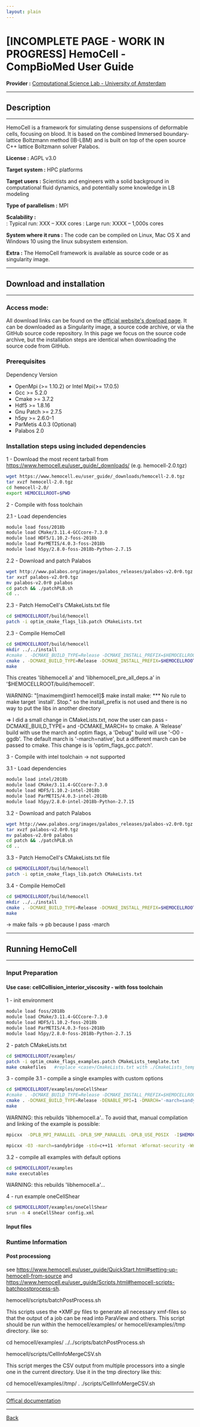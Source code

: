 ```yaml
---
layout: plain
---
```


# [INCOMPLETE PAGE - WORK IN PROGRESS] HemoCell - CompBioMed User Guide

**Provider :** [Computational Science Lab - University of Amsterdam ](https://uva.computationalscience.nl/)

---
## Description
---
HemoCell is a framework for simulating dense suspensions of deformable cells, focusing on blood. It is based on the combined Immersed boundary-lattice Boltzmann method (IB-LBM) and is built on top of the open source C++ lattice Boltzmann solver Palabos.

**License :** AGPL v3.0

**Target system :**  HPC platforms

**Target users :** Scientists and engineers with a solid background in computational fluid dynamics, and potentially some knowledge in LB modeling

**Type of parallelism :** MPI

**Scalability :**	
: Typical run: XXX – XXX cores
: Large run: XXXX – 1,000s cores

**System where it runs :**  The code can be compiled on Linux, Mac OS X and Windows 10 using the linux subsystem extension.

**Extra :** The HemoCell framework is available as source code or as singularity image.

---
## Download and installation
---

### Access mode:

All download links can be found on the [official website's dowload page](https://www.hemocell.eu/user_guide/Downloads.html).
It can be downloaded as a Singularity image, a source code archive, or via the GitHub source code repository.
In this page we focus on the source code archive, but the installation steps are identical when downloading the source code from GitHub.




### Prerequisites
Dependency 	Version

- OpenMpi (>= 1.10.2) or Intel Mpi(>= 17.0.5)
- Gcc >= 5.2.0
- Cmake >=	3.7.2
- Hdf5 >=	1.8.16
- Gnu Patch >= 2.7.5
- h5py >= 2.6.0-1
- ParMetis 	4.0.3 (Optional)
- Palabos 	2.0

### Installation steps using included dependencies

1 - Download the most recent tarball from https://www.hemocell.eu/user_guide/_downloads/ (e.g. hemocell-2.0.tgz)
```bash
wget https://www.hemocell.eu/user_guide/_downloads/hemocell-2.0.tgz
tar xvzf hemocell-2.0.tgz
cd hemocell-2.0/
export HEMOCELLROOT=$PWD
```

2 - Compile with foss toolchain

2.1 - Load dependencies
```bash
module load foss/2018b
module load CMake/3.11.4-GCCcore-7.3.0
module load HDF5/1.10.2-foss-2018b
module load ParMETIS/4.0.3-foss-2018b
module load h5py/2.8.0-foss-2018b-Python-2.7.15
```

2.2 - Download and patch Palabos
```bash
wget http://www.palabos.org/images/palabos_releases/palabos-v2.0r0.tgz
tar xvzf palabos-v2.0r0.tgz 
mv palabos-v2.0r0 palabos
cd patch && ./patchPLB.sh
cd ..
```

2.3 - Patch HemoCell's CMakeLists.txt file
```bash
cd $HEMOCELLROOT/build/hemocell
patch -i optim_cmake_flags_lib.patch CMakeLists.txt 
```

2.3 - Compile HemoCell
```bash
cd $HEMOCELLROOT/build/hemocell
mkdir ../../install
#cmake . -DCMAKE_BUILD_TYPE=Release -DCMAKE_INSTALL_PREFIX=$HEMOCELLROOT/install -DCMAKE_CXX_FLAGS='-O3 -march=sandybridge'  -DENABLE_MPI=1 -DENABLE_PARMETIS=1
cmake . -DCMAKE_BUILD_TYPE=Release -DCMAKE_INSTALL_PREFIX=$HEMOCELLROOT/install  -DENABLE_MPI=1 -DENABLE_PARMETIS=1 -DMARCH='-march=sandybridge'
make
```

This creates 'libhemocell.a' and 'libhemocell_pre_all_deps.a' in '$HEMOCELLROOT/build/hemocell'.

WARNING: "[maximem@int1 hemocell]$ make install
make: *** No rule to make target `install'.  Stop."
so the install_prefix is not used and there is no way to put the libs in another directory


=> I did a small change in CMakeLists.txt, now the user can pass -DCMAKE_BUILD_TYPE=<Release or Debug> and -DCMAKE_MARCH=<arch> to cmake. A 'Release' build with use the march and optim flags, a 'Debug" build will use '-O0 -ggdb'. The default march is '-march=native', but a different march can be passed to cmake.
This change is is 'optim_flags_gcc.patch'.



3 - Compile with intel toolchain -> not supported

3.1 - Load dependencies
```bash
module load intel/2018b
module load CMake/3.11.4-GCCcore-7.3.0
module load HDF5/1.10.2-intel-2018b
module load ParMETIS/4.0.3-intel-2018b
module load h5py/2.8.0-intel-2018b-Python-2.7.15
```

3.2 - Download and patch Palabos
```bash
wget http://www.palabos.org/images/palabos_releases/palabos-v2.0r0.tgz
tar xvzf palabos-v2.0r0.tgz 
mv palabos-v2.0r0 palabos
cd patch && ./patchPLB.sh
cd ..
```

3.3 - Patch HemoCell's CMakeLists.txt file
```bash
cd $HEMOCELLROOT/build/hemocell
patch -i optim_cmake_flags_lib.patch CMakeLists.txt 
```

3.4 - Compile HemoCell
```bash
cd $HEMOCELLROOT/build/hemocell
mkdir ../../install
cmake . -DCMAKE_BUILD_TYPE=Release -DCMAKE_INSTALL_PREFIX=$HEMOCELLROOT/install  -DENABLE_MPI=1 -DENABLE_PARMETIS=1 -DMARCH='-xAVX -axCORE-AVX2' -DCMAKE_CXX_COMPILER=$EBROOTICC/bin/icpc -DCMAKE_C_COMPILER=$EBROOTICC/bin/icc
make
```
-> make fails
-> pb because I pass -march

---
## Running HemoCell
---

### Input Preparation



#### Use case: cellCollision_interior_viscosity - with foss toolchain

1 - init environment
```bash
module load foss/2018b
module load CMake/3.11.4-GCCcore-7.3.0
module load HDF5/1.10.2-foss-2018b
module load ParMETIS/4.0.3-foss-2018b
module load h5py/2.8.0-foss-2018b-Python-2.7.15
```

2 - patch CMakeLists.txt
```bash
cd $HEMOCELLROOT/examples/
patch -i optim_cmake_flags_examples.patch CMakeLists_template.txt
make cmakefiles   #replace <case>/CmakeLists.txt with ./CmakeLists_template.txt to update the build process for all cases.
```


3 - compile
3.1 - compile a single examples with custom options
```bash
cd $HEMOCELLROOT/examples/oneCellShear
#cmake . -DCMAKE_BUILD_TYPE=Release -DCMAKE_INSTALL_PREFIX=$HEMOCELLROOT/install -DCMAKE_CXX_FLAGS='-O3 -march=sandybridge'  -DENABLE_MPI=1 -DENABLE_PARMETIS=1
cmake . -DCMAKE_BUILD_TYPE=Release -DENABLE_MPI=1 -DMARCH='-march=sandybridge'
make
```
WARNING: this rebuilds 'libhemocell.a'..
To avoid that, manual compilation and linking of the example is possible:
```bash
mpicxx  -DPLB_MPI_PARALLEL -DPLB_SMP_PARALLEL -DPLB_USE_POSIX  -I$HEMOCELLROOT/palabos/externalLibraries  -I$HEMOCELLROOT/palabos/libraryInterfaces -I$HEMOCELLROOT -I$HEMOCELLROOT/helper -I$HEMOCELLROOT/config -I$HEMOCELLROOT/core -I$HEMOCELLROOT/models -I$HEMOCELLROOT/mechanics -I$HEMOCELLROOT/external  -I$HEMOCELLROOT/IO -I$HEMOCELLROOT/palabos/src  -O3 -march=sandybridge -std=c++11 -Wformat -Wformat-security -Wno-deprecated-declarations -Wno-unknown-pragmas -Wno-unused-parameter -Wall -Wextra -Werror=format-security -Wno-empty-body -Wno-unused-result -Wno-ignored-qualifiers -DNDEBUG  -o oneCellShear.o -c oneCellShear.cpp

mpicxx -O3 -march=sandybridge -std=c++11 -Wformat -Wformat-security -Wno-deprecated-declarations -Wno-unknown-pragmas -Wno-unused-parameter -Wall -Wextra -Werror=format-security -Wno-empty-body -Wno-unused-result -Wno-ignored-qualifiers -DNDEBUG  -rdynamic oneCellShear.o -o oneCellShear $HEMOCELLROOT/build/hemocell/libhemocell.a -lhdf5 -lsz -lz -ldl -lm -lpthread -lhdf5 -lhdf5_hl -lsz -lz -ldl -lm -lpthread -lhdf5_hl
```

3.2 - compile all examples with default options
```bash
cd $HEMOCELLROOT/examples
make executables
```
WARNING: this rebuilds 'libhemocell.a'...

4 - run example oneCellShear
```bash
cd $HEMOCELLROOT/examples/oneCellShear
srun -n 4 oneCellShear config.xml
```


#### Input files

### Runtime Information

#### Post processiong
see https://www.hemocell.eu/user_guide/QuickStart.html#setting-up-hemocell-from-source and https://www.hemocell.eu/user_guide/Scripts.html#hemocell-scripts-batchpostprocess-sh.


hemocell/scripts/batchPostProcess.sh

This scripts uses the *XMF.py files to generate all necessary xmf-files so that the output of a job can be read into ParaView and others. This script should be run within the hemocell/examples/<case> or hemocell/examples/<case>/tmp directory. like so:

cd hemocell/examples/<case>
../../scripts/batchPostProcess.sh


hemocell/scripts/CellInfoMergeCSV.sh

This script merges the CSV output from multiple processors into a single one in the current directory. Use it in the tmp directory like this:

cd hemocell/examples/<case>/tmp/
. ./scripts/CellInfoMergeCSV.sh



---

[Offical documentation](https://www.hemocell.eu/user_guide/index.html)

---

[Back](../..)
